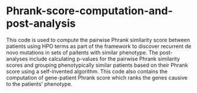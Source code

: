 # Phrank-score-computation-and-post-analysis
This code is used to compute the pairwise Phrank similarity score between patients using HPO terms as part of the framework to discover recurrent de novo mutations in sets of paitents with similar phenotype. The post-analyses include calculating p-values for the pairwise Phrank similarity scores and grouping phenotypically similar patients based on their Phrank score using a self-invented algorithm.
This code also contains the computation of gene-patient Phrank score which ranks the genes causive to the patients' phenotype.
